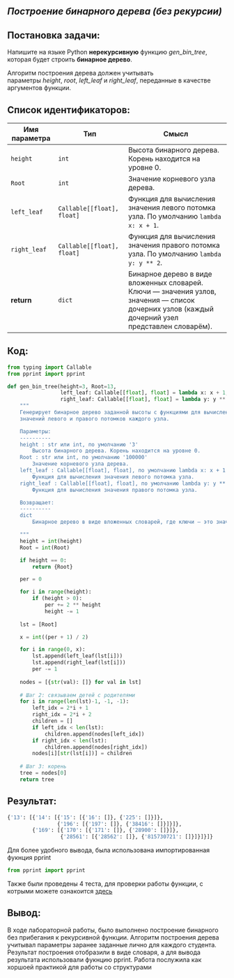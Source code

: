 ## *Построение бинарного дерева (без рекурсии)*

## **Постановка задачи:**
Напишите на языке Python **нерекурсивную** функцию _gen_bin_tree_, которая будет строить **бинарное дерево**.

Алгоритм построения дерева должен учитывать параметры _height_, _root_, _left_leaf_ и _right_leaf_, переданные в качестве аргументов функции.

## **Список идентификаторов:**

| Имя параметра | Тип                        | Смысл                                                                                                                                            |
| ------------- | -------------------------- | ------------------------------------------------------------------------------------------------------------------------------------------------ |
| `height`      | `int`                      | Высота бинарного дерева. Корень находится на уровне 0.                                                                                           |
| `Root`        | `int`                      | Значение корневого узла дерева.                                                                                                                  |
| `left_leaf`   | `Callable[[float], float]` | Функция для вычисления значения левого потомка узла. По умолчанию `lambda x: x + 1`.                                                             |
| `right_leaf`  | `Callable[[float], float]` | Функция для вычисления значения правого потомка узла. По умолчанию `lambda y: y ** 2`.                                                           |
| **return**    | `dict`                     | Бинарное дерево в виде вложенных словарей. Ключи — значения узлов, значения — список дочерних узлов (каждый дочерний узел представлен словарём). |
## **Код:**
```python
from typing import Callable
from pprint import pprint

def gen_bin_tree(height=3, Root=13,
                 left_leaf: Callable[[float], float] = lambda x: x + 1,
                 right_leaf: Callable[[float], float] = lambda y: y ** 2):
    """
    Генерирует бинарное дерево заданной высоты с функциями для вычисления
    значений левого и правого потомков каждого узла.

    Параметры:
    ----------
    height : str или int, по умолчанию '3'
        Высота бинарного дерева. Корень находится на уровне 0.
    Root : str или int, по умолчанию '100000'
        Значение корневого узла дерева.
    left_leaf : Callable[[float], float], по умолчанию lambda x: x + 1
        Функция для вычисления значения левого потомка узла.
    right_leaf : Callable[[float], float], по умолчанию lambda y: y ** 2
        Функция для вычисления значения правого потомка узла.

    Возвращает:
    ----------
    dict
        Бинарное дерево в виде вложенных словарей, где ключи — это значения узлов, а значения — список дочерних узлов (каждый дочерний узел также представлен словарем).

    """
    height = int(height)
    Root = int(Root)

    if height == 0:
        return {Root}

    per = 0

    for i in range(height):
        if (height > 0):
            per += 2 ** height
            height -= 1
            
    lst = [Root]

    x = int((per + 1) / 2)

    for i in range(0, x):
        lst.append(left_leaf(lst[i]))
        lst.append(right_leaf(lst[i]))
        per -= 1
        
    nodes = [{str(val): []} for val in lst]
    
    # Шаг 2: связываем детей с родителями
    for i in range(len(lst)-1, -1, -1):
        left_idx = 2*i + 1
        right_idx = 2*i + 2
        children = []
        if left_idx < len(lst):
            children.append(nodes[left_idx])
        if right_idx < len(lst):
            children.append(nodes[right_idx])
        nodes[i][str(lst[i])] = children
        
    # Шаг 3: корень
    tree = nodes[0]
    return tree
```

## **Результат:**
```python
{'13': [{'14': [{'15': [{'16': []}, {'225': []}]},
                {'196': [{'197': []}, {'38416': []}]}]},
        {'169': [{'170': [{'171': []}, {'28900': []}]},
                 {'28561': [{'28562': []}, {'815730721': []}]}]}]}
```

Для более удобного вывода, была использована импортированная фукнция pprint
```python
from pprint import pprint
```

Также были проведены 4 теста, для проверки работы функции, с котрыми можете ознакоится [здесь](https://github.com/Emin228/proga-python/blob/main/labs/lab№4/test_laba4.py)
## **Вывод:**
В ходе лабораторной работы, было выполнено построение бинарного без прибегания к рекурсивной функции. Алгоритм построения дерева учитывал параметры заранее заданные лично для каждого студента. Результат построения отобразили в виде словаря, а для вывода результата использовали фукнцию pprint. Работа послужила как хоршоей практикой для работы со структурами
